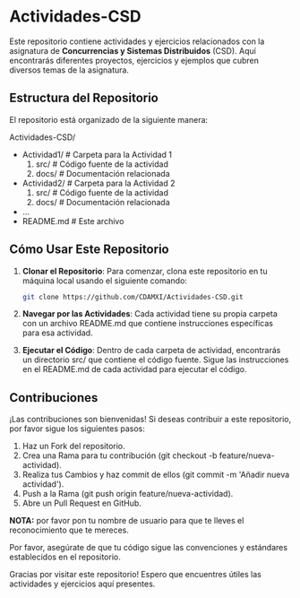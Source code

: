 # Actividades-CSD

Este repositorio contiene actividades y ejercicios relacionados con la asignatura de **Concurrencias y Sistemas Distribuidos** (CSD). Aquí encontrarás diferentes proyectos, ejercicios y ejemplos que cubren diversos temas de la asignatura.

## Estructura del Repositorio

El repositorio está organizado de la siguiente manera:

Actividades-CSD/
- Actividad1/ # Carpeta para la Actividad 1
    1. src/ # Código fuente de la actividad
    2. docs/ # Documentación relacionada
- Actividad2/ # Carpeta para la Actividad 2
    1. src/ # Código fuente de la actividad
    2. docs/ # Documentación relacionada
-  ...
- README.md # Este archivo


## Cómo Usar Este Repositorio

1. **Clonar el Repositorio**: Para comenzar, clona este repositorio en tu máquina local usando el siguiente comando:

   ```bash
   git clone https://github.com/CDAMXI/Actividades-CSD.git

2. **Navegar por las Actividades**: Cada actividad tiene su propia carpeta con un archivo README.md que contiene instrucciones específicas para esa actividad.
  
3. **Ejecutar el Código**: Dentro de cada carpeta de actividad, encontrarás un directorio src/ que contiene el código fuente. Sigue las instrucciones en el README.md de cada actividad para ejecutar el código.

## Contribuciones
¡Las contribuciones son bienvenidas! Si deseas contribuir a este repositorio, por favor sigue los siguientes pasos:

  1. Haz un Fork del repositorio.
  2. Crea una Rama para tu contribución (git checkout -b feature/nueva-actividad).
  3. Realiza tus Cambios y haz commit de ellos (git commit -m 'Añadir nueva actividad').
  4. Push a la Rama (git push origin feature/nueva-actividad).
  5. Abre un Pull Request en GitHub.

**NOTA:** por favor pon tu nombre de usuario para que te lleves el reconocimiento que te mereces.

Por favor, asegúrate de que tu código sigue las convenciones y estándares establecidos en el repositorio.

Gracias por visitar este repositorio! Espero que encuentres útiles las actividades y ejercicios aquí presentes.
